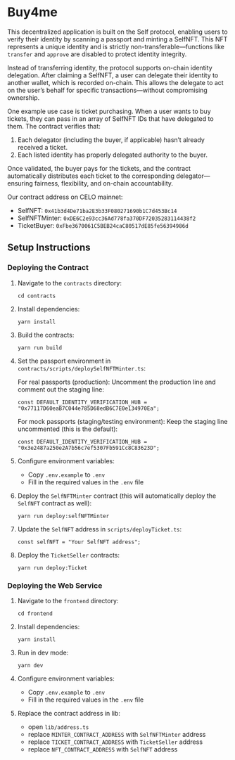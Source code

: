 # Buy4me

This decentralized application is built on the Self protocol, enabling users to verify their identity by scanning a passport and minting a SelfNFT. This NFT represents a unique identity and is strictly non-transferable—functions like `transfer` and `approve` are disabled to protect identity integrity.

Instead of transferring identity, the protocol supports on-chain identity delegation. After claiming a SelfNFT, a user can delegate their identity to another wallet, which is recorded on-chain. This allows the delegate to act on the user’s behalf for specific transactions—without compromising ownership.

One example use case is ticket purchasing. When a user wants to buy tickets, they can pass in an array of SelfNFT IDs that have delegated to them. The contract verifies that:

1. Each delegator (including the buyer, if applicable) hasn’t already received a ticket.
2. Each listed identity has properly delegated authority to the buyer.

Once validated, the buyer pays for the tickets, and the contract automatically distributes each ticket to the corresponding delegator—ensuring fairness, flexibility, and on-chain accountability.

Our contract address on CELO mainnet:
- SelfNFT: `0x41b3d4De71ba2E3b33F080271690b1C7d453Bc14`
- SelfNFTMinter: `0xDE6C2e93cc36Ad778fa370DF72035283114438f2`
- TicketBuyer: `0xFbe3670061C5BEB24caC80517dE85fe56394986d`

## Setup Instructions

### Deploying the Contract

1. Navigate to the `contracts` directory:

   ```
   cd contracts
   ```

2. Install dependencies:

   ```
   yarn install
   ```

3. Build the contracts:

   ```
   yarn run build
   ```

4. Set the passport environment in `contracts/scripts/deploySelfNFTMinter.ts`:

   For real passports (production): Uncomment the production line and comment out the staging line:

   ```
   const DEFAULT_IDENTITY_VERIFICATION_HUB = "0x77117D60eaB7C044e785D68edB6C7E0e134970Ea";
   ```

   For mock passports (staging/testing environment): Keep the staging line uncommented (this is the default):

   ```
   const DEFAULT_IDENTITY_VERIFICATION_HUB = "0x3e2487a250e2A7b56c7ef5307Fb591Cc8C83623D";
   ```

5. Configure environment variables:

   - Copy `.env.example` to `.env`
   - Fill in the required values in the `.env` file

6. Deploy the `SelfNFTMinter` contract (this will automatically deploy the `SelfNFT` contract as well):

   ```
   yarn run deploy:selfNFTMinter
   ```

7. Update the `SelfNFT` address in `scripts/deployTicket.ts`:

   ```
   const selfNFT = "Your SelfNFT address";
   ```

8. Deploy the `TicketSeller` contracts:

   ```
   yarn run deploy:Ticket
   ```

### Deploying the Web Service

1. Navigate to the `frontend` directory:

   ```
   cd frontend
   ```

2. Install dependencies:

   ```
   yarn install
   ```

3. Run in dev mode:

   ```
   yarn dev
   ```

4. Configure environment variables:

   - Copy `.env.example` to `.env`
   - Fill in the required values in the `.env` file

5. Replace the contract address in lib:
   - open `lib/address.ts`
   - replace `MINTER_CONTRACT_ADDRESS` with `SelfNFTMinter` address
   - replace `TICKET_CONTRACT_ADDRESS` with `TicketSeller` address
   - replace `NFT_CONTRACT_ADDRESS` with `SelfNFT` address

